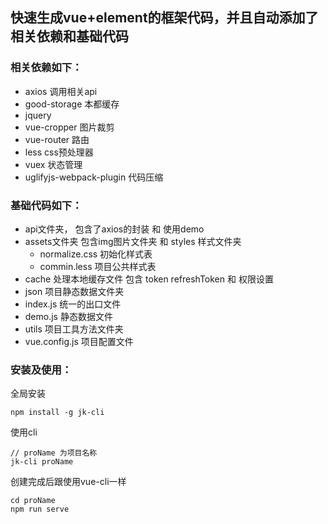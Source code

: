 ## 快速生成vue+element的框架代码，并且自动添加了相关依赖和基础代码

### 相关依赖如下：

* axios 调用相关api
* good-storage 本都缓存
* jquery
* vue-cropper 图片裁剪
* vue-router 路由
* less css预处理器
* vuex 状态管理
* uglifyjs-webpack-plugin 代码压缩

### 基础代码如下：

* api文件夹， 包含了axios的封装 和 使用demo
* assets文件夹 包含img图片文件夹 和 styles 样式文件夹
  * normalize.css 初始化样式表
  * commin.less 项目公共样式表
* cache 处理本地缓存文件 包含 token refreshToken 和 权限设置
*  json 项目静态数据文件夹
  * index.js 统一的出口文件
  * demo.js 静态数据文件
* utils 项目工具方法文件夹
* vue.config.js 项目配置文件 



### 安装及使用：

全局安装

```
npm install -g jk-cli
```

使用cli

```
// proName 为项目名称
jk-cli proName
```

创建完成后跟使用vue-cli一样

```
cd proName
npm run serve
```

